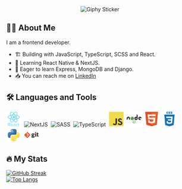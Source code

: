 <div align="center">
    <img alt="Giphy Sticker" src="https://media2.giphy.com/media/8BDQnNDcocWSnHZLPB/giphy.gif?cid=6c09b952m5nxebw960s0i3somlbepsfystlme2hd20wjgr2q&ep=v1_internal_gif_by_id&rid=giphy.gif&ct=s" height="250" />
</div>

## 👨‍💻 About Me
I am a frontend developer.
- 🏗 Building with JavaScript, TypeScript, SCSS and React.
- 📖 Learning React Native & NextJS.
- 🔰 Eager to learn Express, MongoDB and Django.
- 📥 You can reach me on <a href="https://www.linkedin.com/in/climaxmba/">LinkedIn</a>

## 🛠 Languages and Tools
<div>
  <img src="https://raw.githubusercontent.com/devicons/devicon/master/icons/react/react-original-wordmark.svg" title="React" alt="React" width="40" height="40"/>&nbsp;
  <img src="https://cdn.jsdelivr.net/gh/devicons/devicon@latest/icons/nextjs/nextjs-original.svg" title="NextJS" alt="NextJS" width="40" height="40" />&nbsp;
  <img src="https://cdn.jsdelivr.net/gh/devicons/devicon@latest/icons/sass/sass-original.svg" title="SASS" alt="SASS" width="40" height="40" />&nbsp;
  <img src="https://cdn.jsdelivr.net/gh/devicons/devicon@latest/icons/typescript/typescript-original.svg" title="TypeScript" alt="TypeScript" width="40" height="40" />&nbsp;
  <img src="https://raw.githubusercontent.com/devicons/devicon/master/icons/javascript/javascript-original.svg" title="JavaScript" alt="JavaScript" width="40" height="40"/>&nbsp;
  <img src="https://raw.githubusercontent.com/devicons/devicon/master/icons/nodejs/nodejs-original-wordmark.svg" title="NodeJS" alt="NodeJS" width="40" height="40"/>&nbsp;
  <img src="https://raw.githubusercontent.com/devicons/devicon/master/icons/html5/html5-original.svg" title="HTML5" alt="HTML" width="40" height="40"/>&nbsp;
  <img src="https://raw.githubusercontent.com/devicons/devicon/master/icons/css3/css3-plain-wordmark.svg"  title="CSS3" alt="CSS" width="40" height="40"/>&nbsp;
  <img src="https://raw.githubusercontent.com/devicons/devicon/master/icons/python/python-original.svg" alt="python" width="40" height="40"/>&nbsp;
  <img src="https://raw.githubusercontent.com/devicons/devicon/master/icons/git/git-original-wordmark.svg" title="Git" **alt="Git" width="40" height="40"/>
</div>

## 🔥 My Stats
[![GitHub Streak](https://github-readme-streak-stats.herokuapp.com?user=climaxmba&theme=dark)](https://git.io/streak-stats)<br />
[![Top Langs](https://github-readme-stats.vercel.app/api/top-langs/?&card_width=350&username=climaxmba&layout=compact&theme=vision-friendly-dark)](https://github.com/anuraghazra/github-readme-stats)
